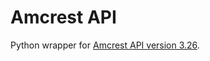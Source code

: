 # Amcrest API

Python wrapper for [Amcrest API version 3.26](https://support.amcrest.com/hc/en-us/articles/17903073032973-Amcrest-HTTP-API-SDK).
